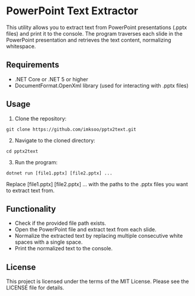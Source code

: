 # PowerPoint Text Extractor

This utility allows you to extract text from PowerPoint presentations (.pptx files) and print it to the console. The program traverses each slide in the PowerPoint presentation and retrieves the text content, normalizing whitespace.

## Requirements

* .NET Core or .NET 5 or higher
* DocumentFormat.OpenXml library (used for interacting with .pptx files)

## Usage

1. Clone the repository:

```
git clone https://github.com/imksoo/pptx2text.git
```

2. Navigate to the cloned directory:
```
cd pptx2text
```

3. Run the program:
```
dotnet run [file1.pptx] [file2.pptx] ...
```

Replace [file1.pptx] [file2.pptx] ... with the paths to the .pptx files you want to extract text from.

## Functionality

* Check if the provided file path exists.
* Open the PowerPoint file and extract text from each slide.
* Normalize the extracted text by replacing multiple consecutive white spaces with a single space.
* Print the normalized text to the console.

## License

This project is licensed under the terms of the MIT License. Please see the LICENSE file for details.
